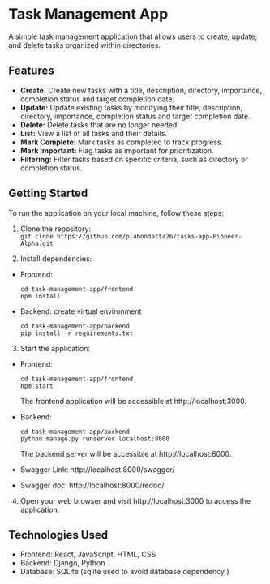 # Task Management App

A simple task management application that allows users to create, update, and delete tasks organized within directories.

## Features

- **Create:** Create new tasks with a title, description, directory, importance, completion status and target completion date.
- **Update:** Update existing tasks by modifying their title, description, directory, importance, completion status and target completion date.
- **Delete:** Delete tasks that are no longer needed.
- **List:** View a list of all tasks and their details.
- **Mark Complete:** Mark tasks as completed to track progress.
- **Mark Important:** Flag tasks as important for prioritization.
- **Filtering:** Filter tasks based on specific criteria, such as directory or completion status.

## Getting Started

To run the application on your local machine, follow these steps:

1. Clone the repository: <br>
`git clone https://github.com/plabondatta26/tasks-app-Pioneer-Alpha.git`

2. Install dependencies:

- Frontend:
  ```
  cd task-management-app/frontend
  npm install
  ```

- Backend: create virtual environment
  ```
  cd task-management-app/backend
  pip install -r requirements.txt
  ```

3. Start the application:

- Frontend:
  ```
  cd task-management-app/frontend
  npm start
  ```

  The frontend application will be accessible at http://localhost:3000.

- Backend:
  ```
  cd task-management-app/backend
  python manage.py runserver localhost:8000
  ```

  The backend server will be accessible at http://localhost:8000.
- Swagger Link: http://localhost:8000/swagger/
- Swagger doc: http://localhost:8000/redoc/

4. Open your web browser and visit http://localhost:3000 to access the application.

## Technologies Used

- Frontend: React, JavaScript, HTML, CSS
- Backend: Django, Python
- Database: SQLite (sqlite used to avoid database dependency )

